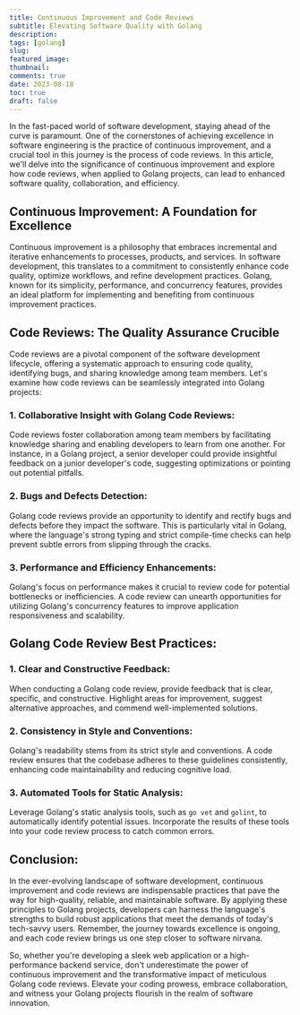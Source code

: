 ```yaml
---
title: Continuous Improvement and Code Reviews
subtitle: Elevating Software Quality with Golang
description: 
tags: [golang]
slug: 
featured_image: 
thumbnail: 
comments: true
date: 2023-08-18
toc: true
draft: false
---
```


In the fast-paced world of software development, staying ahead of the curve is paramount. One of the cornerstones of achieving excellence in software engineering is the practice of continuous improvement, and a crucial tool in this journey is the process of code reviews. In this article, we'll delve into the significance of continuous improvement and explore how code reviews, when applied to Golang projects, can lead to enhanced software quality, collaboration, and efficiency.

## Continuous Improvement: A Foundation for Excellence

Continuous improvement is a philosophy that embraces incremental and iterative enhancements to processes, products, and services. In software development, this translates to a commitment to consistently enhance code quality, optimize workflows, and refine development practices. Golang, known for its simplicity, performance, and concurrency features, provides an ideal platform for implementing and benefiting from continuous improvement practices.

## Code Reviews: The Quality Assurance Crucible

Code reviews are a pivotal component of the software development lifecycle, offering a systematic approach to ensuring code quality, identifying bugs, and sharing knowledge among team members. Let's examine how code reviews can be seamlessly integrated into Golang projects:

### 1. Collaborative Insight with Golang Code Reviews:
   Code reviews foster collaboration among team members by facilitating knowledge sharing and enabling developers to learn from one another. For instance, in a Golang project, a senior developer could provide insightful feedback on a junior developer's code, suggesting optimizations or pointing out potential pitfalls.

### 2. Bugs and Defects Detection:
   Golang code reviews provide an opportunity to identify and rectify bugs and defects before they impact the software. This is particularly vital in Golang, where the language's strong typing and strict compile-time checks can help prevent subtle errors from slipping through the cracks.

### 3. Performance and Efficiency Enhancements:
   Golang's focus on performance makes it crucial to review code for potential bottlenecks or inefficiencies. A code review can unearth opportunities for utilizing Golang's concurrency features to improve application responsiveness and scalability.

## Golang Code Review Best Practices:

### 1. Clear and Constructive Feedback:
   When conducting a Golang code review, provide feedback that is clear, specific, and constructive. Highlight areas for improvement, suggest alternative approaches, and commend well-implemented solutions.

### 2. Consistency in Style and Conventions:
   Golang's readability stems from its strict style and conventions. A code review ensures that the codebase adheres to these guidelines consistently, enhancing code maintainability and reducing cognitive load.

### 3. Automated Tools for Static Analysis:
   Leverage Golang's static analysis tools, such as `go vet` and `golint`, to automatically identify potential issues. Incorporate the results of these tools into your code review process to catch common errors.

## Conclusion:

In the ever-evolving landscape of software development, continuous improvement and code reviews are indispensable practices that pave the way for high-quality, reliable, and maintainable software. By applying these principles to Golang projects, developers can harness the language's strengths to build robust applications that meet the demands of today's tech-savvy users. Remember, the journey towards excellence is ongoing, and each code review brings us one step closer to software nirvana.

So, whether you're developing a sleek web application or a high-performance backend service, don't underestimate the power of continuous improvement and the transformative impact of meticulous Golang code reviews. Elevate your coding prowess, embrace collaboration, and witness your Golang projects flourish in the realm of software innovation.